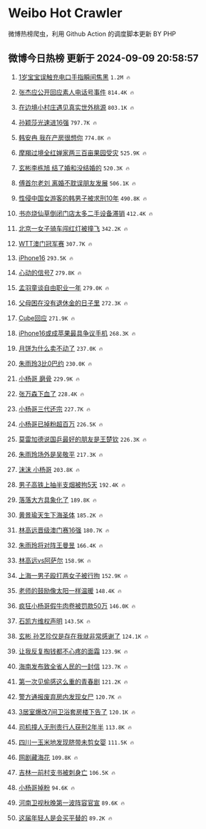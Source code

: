 # Weibo Hot Crawler 



微博热榜爬虫，利用 Github Action 的调度脚本更新 BY PHP 


## 微博今日热榜 更新于 2024-09-09 20:58:57 
1. [1岁宝宝误触充电口手指瞬间焦黑](https://s.weibo.com/weibo?q=%231%E5%B2%81%E5%AE%9D%E5%AE%9D%E8%AF%AF%E8%A7%A6%E5%85%85%E7%94%B5%E5%8F%A3%E6%89%8B%E6%8C%87%E7%9E%AC%E9%97%B4%E7%84%A6%E9%BB%91%23&t=31&band_rank=1&Refer=top) `1.2M 🔥` 

1. [张杰应公开回应素人电话号事件](https://s.weibo.com/weibo?q=%23%E5%BC%A0%E6%9D%B0%E5%BA%94%E5%85%AC%E5%BC%80%E5%9B%9E%E5%BA%94%E7%B4%A0%E4%BA%BA%E7%94%B5%E8%AF%9D%E5%8F%B7%E4%BA%8B%E4%BB%B6%23&t=31&band_rank=2&Refer=top) `814.4K 🔥` 

1. [在边境小村庄遇见真实世外桃源](https://s.weibo.com/weibo?q=%23%E5%9C%A8%E8%BE%B9%E5%A2%83%E5%B0%8F%E6%9D%91%E5%BA%84%E9%81%87%E8%A7%81%E7%9C%9F%E5%AE%9E%E4%B8%96%E5%A4%96%E6%A1%83%E6%BA%90%23&t=31&band_rank=3&Refer=top) `803.1K 🔥` 

1. [孙颖莎光速进16强](https://s.weibo.com/weibo?q=%23%E5%AD%99%E9%A2%96%E8%8E%8E%E5%85%89%E9%80%9F%E8%BF%9B16%E5%BC%BA%23&t=31&band_rank=4&Refer=top) `797.7K 🔥` 

1. [韩安冉 我在产房很想你](https://s.weibo.com/weibo?q=%E9%9F%A9%E5%AE%89%E5%86%89%20%E6%88%91%E5%9C%A8%E4%BA%A7%E6%88%BF%E5%BE%88%E6%83%B3%E4%BD%A0&t=31&band_rank=5&Refer=top) `774.8K 🔥` 

1. [摩羯过境全红婵家两三百亩果园受灾](https://s.weibo.com/weibo?q=%23%E6%91%A9%E7%BE%AF%E8%BF%87%E5%A2%83%E5%85%A8%E7%BA%A2%E5%A9%B5%E5%AE%B6%E4%B8%A4%E4%B8%89%E7%99%BE%E4%BA%A9%E6%9E%9C%E5%9B%AD%E5%8F%97%E7%81%BE%23&t=31&band_rank=6&Refer=top) `525.9K 🔥` 

1. [玄彬李栋旭 结了婚和没结婚的](https://s.weibo.com/weibo?q=%E7%8E%84%E5%BD%AC%E6%9D%8E%E6%A0%8B%E6%97%AD%20%E7%BB%93%E4%BA%86%E5%A9%9A%E5%92%8C%E6%B2%A1%E7%BB%93%E5%A9%9A%E7%9A%84&t=31&band_rank=7&Refer=top) `520.3K 🔥` 

1. [傅首尔老刘 离婚不耽误朋友发展](https://s.weibo.com/weibo?q=%E5%82%85%E9%A6%96%E5%B0%94%E8%80%81%E5%88%98%20%E7%A6%BB%E5%A9%9A%E4%B8%8D%E8%80%BD%E8%AF%AF%E6%9C%8B%E5%8F%8B%E5%8F%91%E5%B1%95&t=31&band_rank=8&Refer=top) `506.1K 🔥` 

1. [性侵中国女游客的韩男子被求刑10年](https://s.weibo.com/weibo?q=%23%E6%80%A7%E4%BE%B5%E4%B8%AD%E5%9B%BD%E5%A5%B3%E6%B8%B8%E5%AE%A2%E7%9A%84%E9%9F%A9%E7%94%B7%E5%AD%90%E8%A2%AB%E6%B1%82%E5%88%9110%E5%B9%B4%23&t=31&band_rank=9&Refer=top) `490.8K 🔥` 

1. [书亦烧仙草倒闭门店太多二手设备滞销](https://s.weibo.com/weibo?q=%23%E4%B9%A6%E4%BA%A6%E7%83%A7%E4%BB%99%E8%8D%89%E5%80%92%E9%97%AD%E9%97%A8%E5%BA%97%E5%A4%AA%E5%A4%9A%E4%BA%8C%E6%89%8B%E8%AE%BE%E5%A4%87%E6%BB%9E%E9%94%80%23&t=31&band_rank=10&Refer=top) `412.4K 🔥` 

1. [北京一女子骑车闯红灯被撞飞](https://s.weibo.com/weibo?q=%23%E5%8C%97%E4%BA%AC%E4%B8%80%E5%A5%B3%E5%AD%90%E9%AA%91%E8%BD%A6%E9%97%AF%E7%BA%A2%E7%81%AF%E8%A2%AB%E6%92%9E%E9%A3%9E%23&t=31&band_rank=11&Refer=top) `342.2K 🔥` 

1. [WTT澳门冠军赛](https://s.weibo.com/weibo?q=WTT%E6%BE%B3%E9%97%A8%E5%86%A0%E5%86%9B%E8%B5%9B&t=31&band_rank=12&Refer=top) `307.7K 🔥` 

1. [iPhone16](https://s.weibo.com/weibo?q=iPhone16&t=31&band_rank=13&Refer=top) `293.5K 🔥` 

1. [心动的信号7](https://s.weibo.com/weibo?q=%E5%BF%83%E5%8A%A8%E7%9A%84%E4%BF%A1%E5%8F%B77&t=31&band_rank=14&Refer=top) `279.8K 🔥` 

1. [孟羽童谈自由职业一年](https://s.weibo.com/weibo?q=%23%E5%AD%9F%E7%BE%BD%E7%AB%A5%E8%B0%88%E8%87%AA%E7%94%B1%E8%81%8C%E4%B8%9A%E4%B8%80%E5%B9%B4%23&t=31&band_rank=15&Refer=top) `279.0K 🔥` 

1. [父母困在没有退休金的日子里](https://s.weibo.com/weibo?q=%23%E7%88%B6%E6%AF%8D%E5%9B%B0%E5%9C%A8%E6%B2%A1%E6%9C%89%E9%80%80%E4%BC%91%E9%87%91%E7%9A%84%E6%97%A5%E5%AD%90%E9%87%8C%23&t=31&band_rank=16&Refer=top) `272.3K 🔥` 

1. [Cube回应](https://s.weibo.com/weibo?q=%23Cube%E5%9B%9E%E5%BA%94%23&t=31&band_rank=17&Refer=top) `271.9K 🔥` 

1. [iPhone16或成苹果最具争议手机](https://s.weibo.com/weibo?q=%23iPhone16%E6%88%96%E6%88%90%E8%8B%B9%E6%9E%9C%E6%9C%80%E5%85%B7%E4%BA%89%E8%AE%AE%E6%89%8B%E6%9C%BA%23&t=31&band_rank=18&Refer=top) `268.3K 🔥` 

1. [月饼为什么卖不动了](https://s.weibo.com/weibo?q=%23%E6%9C%88%E9%A5%BC%E4%B8%BA%E4%BB%80%E4%B9%88%E5%8D%96%E4%B8%8D%E5%8A%A8%E4%BA%86%23&t=31&band_rank=19&Refer=top) `237.0K 🔥` 

1. [朱雨玲3比0巴约](https://s.weibo.com/weibo?q=%23%E6%9C%B1%E9%9B%A8%E7%8E%B23%E6%AF%940%E5%B7%B4%E7%BA%A6%23&t=31&band_rank=20&Refer=top) `230.0K 🔥` 

1. [小杨哥 磨骨](https://s.weibo.com/weibo?q=%E5%B0%8F%E6%9D%A8%E5%93%A5%20%E7%A3%A8%E9%AA%A8&t=31&band_rank=21&Refer=top) `229.9K 🔥` 

1. [张万森下血了](https://s.weibo.com/weibo?q=%E5%BC%A0%E4%B8%87%E6%A3%AE%E4%B8%8B%E8%A1%80%E4%BA%86&t=31&band_rank=22&Refer=top) `228.4K 🔥` 

1. [小杨哥三代还宗](https://s.weibo.com/weibo?q=%23%E5%B0%8F%E6%9D%A8%E5%93%A5%E4%B8%89%E4%BB%A3%E8%BF%98%E5%AE%97%23&t=31&band_rank=23&Refer=top) `227.7K 🔥` 

1. [小杨哥已掉粉超百万](https://s.weibo.com/weibo?q=%23%E5%B0%8F%E6%9D%A8%E5%93%A5%E5%B7%B2%E6%8E%89%E7%B2%89%E8%B6%85%E7%99%BE%E4%B8%87%23&t=31&band_rank=24&Refer=top) `226.5K 🔥` 

1. [莫雷加德说国乒最好的朋友是王楚钦](https://s.weibo.com/weibo?q=%23%E8%8E%AB%E9%9B%B7%E5%8A%A0%E5%BE%B7%E8%AF%B4%E5%9B%BD%E4%B9%92%E6%9C%80%E5%A5%BD%E7%9A%84%E6%9C%8B%E5%8F%8B%E6%98%AF%E7%8E%8B%E6%A5%9A%E9%92%A6%23&t=31&band_rank=25&Refer=top) `226.3K 🔥` 

1. [朱雨玲场外是吴敬平](https://s.weibo.com/weibo?q=%23%E6%9C%B1%E9%9B%A8%E7%8E%B2%E5%9C%BA%E5%A4%96%E6%98%AF%E5%90%B4%E6%95%AC%E5%B9%B3%23&t=31&band_rank=26&Refer=top) `217.3K 🔥` 

1. [沫沫 小杨哥](https://s.weibo.com/weibo?q=%E6%B2%AB%E6%B2%AB%20%E5%B0%8F%E6%9D%A8%E5%93%A5&t=31&band_rank=27&Refer=top) `203.8K 🔥` 

1. [男子高铁上抽半支烟被拘5天](https://s.weibo.com/weibo?q=%23%E7%94%B7%E5%AD%90%E9%AB%98%E9%93%81%E4%B8%8A%E6%8A%BD%E5%8D%8A%E6%94%AF%E7%83%9F%E8%A2%AB%E6%8B%985%E5%A4%A9%23&t=31&band_rank=28&Refer=top) `192.4K 🔥` 

1. [落落大方具象化了](https://s.weibo.com/weibo?q=%23%E8%90%BD%E8%90%BD%E5%A4%A7%E6%96%B9%E5%85%B7%E8%B1%A1%E5%8C%96%E4%BA%86%23&t=31&band_rank=29&Refer=top) `189.8K 🔥` 

1. [黄景瑜天生下海圣体](https://s.weibo.com/weibo?q=%23%E9%BB%84%E6%99%AF%E7%91%9C%E5%A4%A9%E7%94%9F%E4%B8%8B%E6%B5%B7%E5%9C%A3%E4%BD%93%23&t=31&band_rank=30&Refer=top) `185.2K 🔥` 

1. [林高远晋级澳门赛16强](https://s.weibo.com/weibo?q=%23%E6%9E%97%E9%AB%98%E8%BF%9C%E6%99%8B%E7%BA%A7%E6%BE%B3%E9%97%A8%E8%B5%9B16%E5%BC%BA%23&t=31&band_rank=31&Refer=top) `180.7K 🔥` 

1. [朱雨玲将对阵王曼昱](https://s.weibo.com/weibo?q=%23%E6%9C%B1%E9%9B%A8%E7%8E%B2%E5%B0%86%E5%AF%B9%E9%98%B5%E7%8E%8B%E6%9B%BC%E6%98%B1%23&t=31&band_rank=32&Refer=top) `166.4K 🔥` 

1. [林高远vs阿萨尔](https://s.weibo.com/weibo?q=%23%E6%9E%97%E9%AB%98%E8%BF%9Cvs%E9%98%BF%E8%90%A8%E5%B0%94%23&t=31&band_rank=33&Refer=top) `158.9K 🔥` 

1. [上海一男子殴打两女子被行拘](https://s.weibo.com/weibo?q=%23%E4%B8%8A%E6%B5%B7%E4%B8%80%E7%94%B7%E5%AD%90%E6%AE%B4%E6%89%93%E4%B8%A4%E5%A5%B3%E5%AD%90%E8%A2%AB%E8%A1%8C%E6%8B%98%23&t=31&band_rank=34&Refer=top) `152.9K 🔥` 

1. [老师的鼓励像太阳一样温暖](https://s.weibo.com/weibo?q=%23%E8%80%81%E5%B8%88%E7%9A%84%E9%BC%93%E5%8A%B1%E5%83%8F%E5%A4%AA%E9%98%B3%E4%B8%80%E6%A0%B7%E6%B8%A9%E6%9A%96%23&t=31&band_rank=35&Refer=top) `148.4K 🔥` 

1. [疯狂小杨哥假牛肉卷被罚款50万](https://s.weibo.com/weibo?q=%23%E7%96%AF%E7%8B%82%E5%B0%8F%E6%9D%A8%E5%93%A5%E5%81%87%E7%89%9B%E8%82%89%E5%8D%B7%E8%A2%AB%E7%BD%9A%E6%AC%BE50%E4%B8%87%23&t=31&band_rank=36&Refer=top) `146.0K 🔥` 

1. [石凯方维权声明](https://s.weibo.com/weibo?q=%23%E7%9F%B3%E5%87%AF%E6%96%B9%E7%BB%B4%E6%9D%83%E5%A3%B0%E6%98%8E%23&t=31&band_rank=37&Refer=top) `143.5K 🔥` 

1. [玄彬 孙艺珍仅是存在我就非常感谢了](https://s.weibo.com/weibo?q=%E7%8E%84%E5%BD%AC%20%E5%AD%99%E8%89%BA%E7%8F%8D%E4%BB%85%E6%98%AF%E5%AD%98%E5%9C%A8%E6%88%91%E5%B0%B1%E9%9D%9E%E5%B8%B8%E6%84%9F%E8%B0%A2%E4%BA%86&t=31&band_rank=38&Refer=top) `124.1K 🔥` 

1. [让我反复掏钱都不心疼的面霜](https://s.weibo.com/weibo?q=%E8%AE%A9%E6%88%91%E5%8F%8D%E5%A4%8D%E6%8E%8F%E9%92%B1%E9%83%BD%E4%B8%8D%E5%BF%83%E7%96%BC%E7%9A%84%E9%9D%A2%E9%9C%9C&t=31&band_rank=39&Refer=top) `123.9K 🔥` 

1. [海南发布致全省人民的一封信](https://s.weibo.com/weibo?q=%23%E6%B5%B7%E5%8D%97%E5%8F%91%E5%B8%83%E8%87%B4%E5%85%A8%E7%9C%81%E4%BA%BA%E6%B0%91%E7%9A%84%E4%B8%80%E5%B0%81%E4%BF%A1%23&t=31&band_rank=40&Refer=top) `123.7K 🔥` 

1. [第一次见偷感这么重的青春剧](https://s.weibo.com/weibo?q=%E7%AC%AC%E4%B8%80%E6%AC%A1%E8%A7%81%E5%81%B7%E6%84%9F%E8%BF%99%E4%B9%88%E9%87%8D%E7%9A%84%E9%9D%92%E6%98%A5%E5%89%A7&t=31&band_rank=41&Refer=top) `121.2K 🔥` 

1. [警方通报废弃房内发现女尸](https://s.weibo.com/weibo?q=%23%E8%AD%A6%E6%96%B9%E9%80%9A%E6%8A%A5%E5%BA%9F%E5%BC%83%E6%88%BF%E5%86%85%E5%8F%91%E7%8E%B0%E5%A5%B3%E5%B0%B8%23&t=31&band_rank=42&Refer=top) `120.7K 🔥` 

1. [3居室爆改7间卫浴套房楼下告了](https://s.weibo.com/weibo?q=%233%E5%B1%85%E5%AE%A4%E7%88%86%E6%94%B97%E9%97%B4%E5%8D%AB%E6%B5%B4%E5%A5%97%E6%88%BF%E6%A5%BC%E4%B8%8B%E5%91%8A%E4%BA%86%23&t=31&band_rank=43&Refer=top) `120.1K 🔥` 

1. [司机撞人无刑责行人获刑2年半](https://s.weibo.com/weibo?q=%23%E5%8F%B8%E6%9C%BA%E6%92%9E%E4%BA%BA%E6%97%A0%E5%88%91%E8%B4%A3%E8%A1%8C%E4%BA%BA%E8%8E%B7%E5%88%912%E5%B9%B4%E5%8D%8A%23&t=31&band_rank=44&Refer=top) `113.8K 🔥` 

1. [四川一玉米地发现脐带未剪女婴](https://s.weibo.com/weibo?q=%23%E5%9B%9B%E5%B7%9D%E4%B8%80%E7%8E%89%E7%B1%B3%E5%9C%B0%E5%8F%91%E7%8E%B0%E8%84%90%E5%B8%A6%E6%9C%AA%E5%89%AA%E5%A5%B3%E5%A9%B4%23&t=31&band_rank=45&Refer=top) `111.5K 🔥` 

1. [网剧藏海花](https://s.weibo.com/weibo?q=%E7%BD%91%E5%89%A7%E8%97%8F%E6%B5%B7%E8%8A%B1&t=31&band_rank=46&Refer=top) `109.8K 🔥` 

1. [吉林一前村支书被刺身亡](https://s.weibo.com/weibo?q=%23%E5%90%89%E6%9E%97%E4%B8%80%E5%89%8D%E6%9D%91%E6%94%AF%E4%B9%A6%E8%A2%AB%E5%88%BA%E8%BA%AB%E4%BA%A1%23&t=31&band_rank=47&Refer=top) `106.5K 🔥` 

1. [小杨哥掉粉](https://s.weibo.com/weibo?q=%E5%B0%8F%E6%9D%A8%E5%93%A5%E6%8E%89%E7%B2%89&t=31&band_rank=48&Refer=top) `94.6K 🔥` 

1. [河南卫视秋晚第一波阵容官宣](https://s.weibo.com/weibo?q=%23%E6%B2%B3%E5%8D%97%E5%8D%AB%E8%A7%86%E7%A7%8B%E6%99%9A%E7%AC%AC%E4%B8%80%E6%B3%A2%E9%98%B5%E5%AE%B9%E5%AE%98%E5%AE%A3%23&t=31&band_rank=49&Refer=top) `89.6K 🔥` 

1. [这届年轻人是会买平替的](https://s.weibo.com/weibo?q=%E8%BF%99%E5%B1%8A%E5%B9%B4%E8%BD%BB%E4%BA%BA%E6%98%AF%E4%BC%9A%E4%B9%B0%E5%B9%B3%E6%9B%BF%E7%9A%84&t=31&band_rank=50&Refer=top) `89.2K 🔥` 

